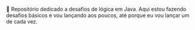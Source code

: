 🚀 Repositório dedicado a desafios de lógica em Java. Aqui estou fazendo desafios básicos e vou lançando aos poucos, até porque eu vou lançar um de cada vez.
